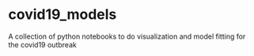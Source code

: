 # covid19_models
A collection of python notebooks to do visualization and model fitting for the covid19 outbreak
